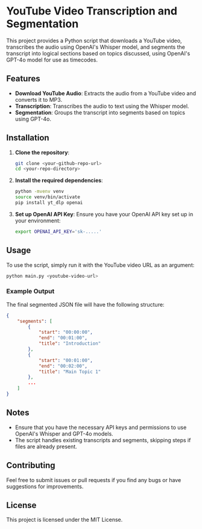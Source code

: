# YouTube Video Transcription and Segmentation

This project provides a Python script that downloads a YouTube video, transcribes the audio using OpenAI's Whisper model, and segments the transcript into logical sections based on topics discussed, using OpenAI's GPT-4o model for use as timecodes.

## Features

- **Download YouTube Audio**: Extracts the audio from a YouTube video and converts it to MP3.
- **Transcription**: Transcribes the audio to text using the Whisper model.
- **Segmentation**: Groups the transcript into segments based on topics using GPT-4o.

## Installation

1. **Clone the repository**:
   ```bash
   git clone <your-github-repo-url>
   cd <your-repo-directory>
   ```

2. **Install the required dependencies**:
   ```bash
   python -mvenv venv
   source venv/bin/activate
   pip install yt_dlp openai
   ```

3. **Set up OpenAI API Key**:
   Ensure you have your OpenAI API key set up in your environment:
   ```bash
   export OPENAI_API_KEY='sk-.....'
   ```

## Usage

To use the script, simply run it with the YouTube video URL as an argument:

```bash
python main.py <youtube-video-url>
```

### Example Output

The final segmented JSON file will have the following structure:

```json
{
    "segments": [
        {
            "start": "00:00:00",
            "end": "00:01:00",
            "title": "Introduction"
        },
        {
            "start": "00:01:00",
            "end": "00:02:00",
            "title": "Main Topic 1"
        },
        ...
    ]
}
```

## Notes

- Ensure that you have the necessary API keys and permissions to use OpenAI's Whisper and GPT-4o models.
- The script handles existing transcripts and segments, skipping steps if files are already present.

## Contributing

Feel free to submit issues or pull requests if you find any bugs or have suggestions for improvements.

## License

This project is licensed under the MIT License.
